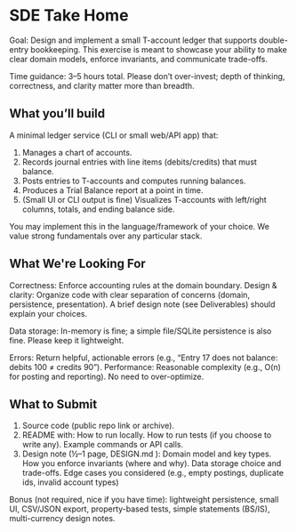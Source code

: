 # SDE Take Home
Goal: Design and implement a small T-account ledger that supports double-entry
bookkeeping. This exercise is meant to showcase your ability to make clear domain
models, enforce invariants, and communicate trade-offs.

Time guidance: 3–5 hours total. Please don’t over-invest; depth of thinking,
correctness, and clarity matter more than breadth.

## What you’ll build
A minimal ledger service (CLI or small web/API app) that:

1. Manages a chart of accounts.
2. Records journal entries with line items (debits/credits) that must balance.
3. Posts entries to T-accounts and computes running balances.
4. Produces a Trial Balance report at a point in time.
5. (Small UI or CLI output is fine) Visualizes T-accounts with left/right columns, totals, and ending balance side.

You may implement this in the language/framework of your choice. We value strong fundamentals over any particular stack.

## What We're Looking For
Correctness: Enforce accounting rules at the domain boundary.
Design & clarity: Organize code with clear separation of concerns (domain,
persistence, presentation). A brief design note (see Deliverables) should explain
your choices.

Data storage: In-memory is fine; a simple file/SQLite persistence is also fine.
Please keep it lightweight.

Errors: Return helpful, actionable errors (e.g., “Entry 17 does not balance: debits 100 ≠ credits 90”).
Performance: Reasonable complexity (e.g., O(n) for posting and reporting). No
need to over-optimize.

## What to Submit
1. Source code (public repo link or archive).
2. README with:
How to run locally.
How to run tests (if you choose to write any).
Example commands or API calls.
3. Design note (½–1 page, DESIGN.md ):
Domain model and key types.
How you enforce invariants (where and why).
Data storage choice and trade-offs.
Edge cases you considered (e.g., empty postings, duplicate ids, invalid
account types)

Bonus (not required, nice if you have time): lightweight persistence, small UI,
CSV/JSON export, property-based tests, simple statements (BS/IS), multi-currency
design notes.